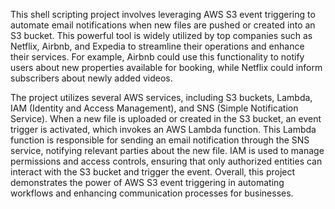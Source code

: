 This shell scripting project involves leveraging AWS S3 event triggering to automate email notifications when new files are pushed or created into an S3 bucket. This powerful tool is widely utilized by top companies such as Netflix, Airbnb, and Expedia to streamline their operations and enhance their services. For example, Airbnb could use this functionality to notify users about new properties available for booking, while Netflix could inform subscribers about newly added videos.

The project utilizes several AWS services, including S3 buckets, Lambda, IAM (Identity and Access Management), and SNS (Simple Notification Service). When a new file is uploaded or created in the S3 bucket, an event trigger is activated, which invokes an AWS Lambda function. This Lambda function is responsible for sending an email notification through the SNS service, notifying relevant parties about the new file. IAM is used to manage permissions and access controls, ensuring that only authorized entities can interact with the S3 bucket and trigger the event. Overall, this project demonstrates the power of AWS S3 event triggering in automating workflows and enhancing communication processes for businesses.
